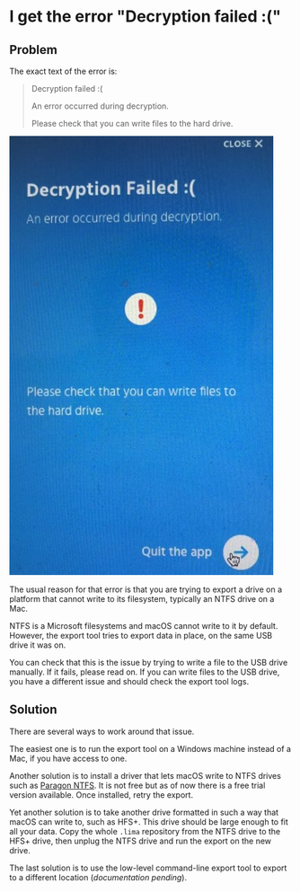 # I get the error "Decryption failed :("

## Problem

The exact text of the error is:

> Decryption failed :(
>
> An error occurred during decryption.
>
> Please check that you can write files to the hard drive.

![Decryption failed](decryption-failed-cannot-write.jpg)

The usual reason for that error is that you are trying to export a drive on a platform that cannot write to its filesystem, typically an NTFS drive on a Mac.

NTFS is a Microsoft filesystems and macOS cannot write to it by default. However, the export tool tries to export data in place, on the same USB drive it was on.

You can check that this is the issue by trying to write a file to the USB drive manually. If it fails, please read on. If you can write files to the USB drive, you have a different issue and should check the export tool logs.

## Solution

There are several ways to work around that issue.

The easiest one is to run the export tool on a Windows machine instead of a Mac, if you have access to one.

Another solution is to install a driver that lets macOS write to NTFS drives such as [Paragon NTFS](https://www.paragon-software.com/fr/home/ntfs-mac/). It is not free but as of now there is a free trial version available. Once installed, retry the export.

Yet another solution is to take another drive formatted in such a way that macOS can write to, such as HFS+. This drive should be large enough to fit all your data. Copy the whole `.lima` repository from the NTFS drive to the HFS+ drive, then unplug the NTFS drive and run the export on the new drive.

The last solution is to use the low-level command-line export tool to export to a different location (*documentation pending*).

